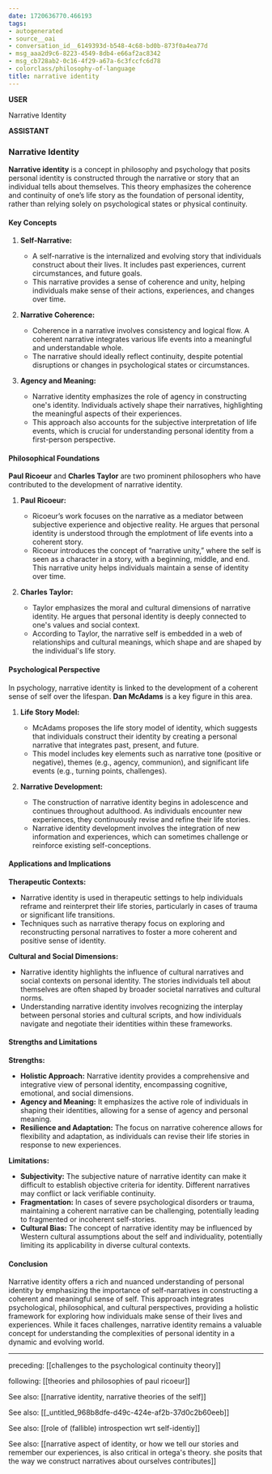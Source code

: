 ```yaml
---
date: 1720636770.466193
tags:
- autogenerated
- source__oai
- conversation_id__6149393d-b548-4c68-bd0b-873f0a4ea77d
- msg_aaa2d9c6-8223-4549-8db4-e66af2ac8342
- msg_cb728ab2-0c16-4f29-a67a-6c3fccfc6d78
- colorclass/philosophy-of-language
title: narrative identity
---
```


**USER**

Narrative Identity


**ASSISTANT**

### Narrative Identity

**Narrative identity** is a concept in philosophy and psychology that posits personal identity is constructed through the narrative or story that an individual tells about themselves. This theory emphasizes the coherence and continuity of one’s life story as the foundation of personal identity, rather than relying solely on psychological states or physical continuity.

#### Key Concepts

1. **Self-Narrative:**
   - A self-narrative is the internalized and evolving story that individuals construct about their lives. It includes past experiences, current circumstances, and future goals.
   - This narrative provides a sense of coherence and unity, helping individuals make sense of their actions, experiences, and changes over time.

2. **Narrative Coherence:**
   - Coherence in a narrative involves consistency and logical flow. A coherent narrative integrates various life events into a meaningful and understandable whole.
   - The narrative should ideally reflect continuity, despite potential disruptions or changes in psychological states or circumstances.

3. **Agency and Meaning:**
   - Narrative identity emphasizes the role of agency in constructing one's identity. Individuals actively shape their narratives, highlighting the meaningful aspects of their experiences.
   - This approach also accounts for the subjective interpretation of life events, which is crucial for understanding personal identity from a first-person perspective.

#### Philosophical Foundations

**Paul Ricoeur** and **Charles Taylor** are two prominent philosophers who have contributed to the development of narrative identity.

1. **Paul Ricoeur:**
   - Ricoeur’s work focuses on the narrative as a mediator between subjective experience and objective reality. He argues that personal identity is understood through the emplotment of life events into a coherent story.
   - Ricoeur introduces the concept of “narrative unity,” where the self is seen as a character in a story, with a beginning, middle, and end. This narrative unity helps individuals maintain a sense of identity over time.

2. **Charles Taylor:**
   - Taylor emphasizes the moral and cultural dimensions of narrative identity. He argues that personal identity is deeply connected to one's values and social context.
   - According to Taylor, the narrative self is embedded in a web of relationships and cultural meanings, which shape and are shaped by the individual's life story.

#### Psychological Perspective

In psychology, narrative identity is linked to the development of a coherent sense of self over the lifespan. **Dan McAdams** is a key figure in this area.

1. **Life Story Model:**
   - McAdams proposes the life story model of identity, which suggests that individuals construct their identity by creating a personal narrative that integrates past, present, and future.
   - This model includes key elements such as narrative tone (positive or negative), themes (e.g., agency, communion), and significant life events (e.g., turning points, challenges).

2. **Narrative Development:**
   - The construction of narrative identity begins in adolescence and continues throughout adulthood. As individuals encounter new experiences, they continuously revise and refine their life stories.
   - Narrative identity development involves the integration of new information and experiences, which can sometimes challenge or reinforce existing self-conceptions.

#### Applications and Implications

**Therapeutic Contexts:**
- Narrative identity is used in therapeutic settings to help individuals reframe and reinterpret their life stories, particularly in cases of trauma or significant life transitions.
- Techniques such as narrative therapy focus on exploring and reconstructing personal narratives to foster a more coherent and positive sense of identity.

**Cultural and Social Dimensions:**
- Narrative identity highlights the influence of cultural narratives and social contexts on personal identity. The stories individuals tell about themselves are often shaped by broader societal narratives and cultural norms.
- Understanding narrative identity involves recognizing the interplay between personal stories and cultural scripts, and how individuals navigate and negotiate their identities within these frameworks.

#### Strengths and Limitations

**Strengths:**
- **Holistic Approach:** Narrative identity provides a comprehensive and integrative view of personal identity, encompassing cognitive, emotional, and social dimensions.
- **Agency and Meaning:** It emphasizes the active role of individuals in shaping their identities, allowing for a sense of agency and personal meaning.
- **Resilience and Adaptation:** The focus on narrative coherence allows for flexibility and adaptation, as individuals can revise their life stories in response to new experiences.

**Limitations:**
- **Subjectivity:** The subjective nature of narrative identity can make it difficult to establish objective criteria for identity. Different narratives may conflict or lack verifiable continuity.
- **Fragmentation:** In cases of severe psychological disorders or trauma, maintaining a coherent narrative can be challenging, potentially leading to fragmented or incoherent self-stories.
- **Cultural Bias:** The concept of narrative identity may be influenced by Western cultural assumptions about the self and individuality, potentially limiting its applicability in diverse cultural contexts.

#### Conclusion

Narrative identity offers a rich and nuanced understanding of personal identity by emphasizing the importance of self-narratives in constructing a coherent and meaningful sense of self. This approach integrates psychological, philosophical, and cultural perspectives, providing a holistic framework for exploring how individuals make sense of their lives and experiences. While it faces challenges, narrative identity remains a valuable concept for understanding the complexities of personal identity in a dynamic and evolving world.


---

preceding: [[challenges to the psychological continuity theory]]  


following: [[theories and philosophies of paul ricoeur]]

See also: [[narrative identity, narrative theories of the self]]


See also: [[_untitled_968b8dfe-d49c-424e-af2b-37d0c2b60eeb]]


See also: [[role of (fallible) introspection wrt self-identiy]]


See also: [[narrative aspect of identity, or how we tell our stories and remember our experiences, is also critical in ortega's theory. she posits that the way we construct narratives about ourselves contributes]]